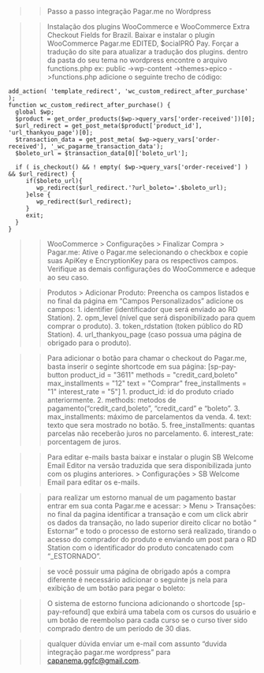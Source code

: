 >>Passo a passo integração Pagar.me no Wordpress

>>Instalação dos plugins WooCommerce e WooCommerce Extra Checkout Fields for Brazil.
>>Baixar e instalar o plugin WooCommerce Pagar.me EDITED, $ocialPRÓ Pay.
>>Forçar a tradução do site para atualizar a tradução dos plugins.
  dentro da pasta do seu tema no wordpress encontre o arquivo functions.php
	ex: public ->wp-content ->themes>epico ->functions.php
	adicione o seguinte trecho de código:

    add_action( 'template_redirect', 'wc_custom_redirect_after_purchase' );
    function wc_custom_redirect_after_purchase() {
      global $wp;
      $product = get_order_products($wp->query_vars['order-received'])[0];
      $url_redirect = get_post_meta($product['product_id'], 'url_thankyou_page')[0];
      $transaction_data = get_post_meta( $wp->query_vars['order-received'], '_wc_pagarme_transaction_data');
      $boleto_url = $transaction_data[0]['boleto_url'];

      if ( is_checkout() && ! empty( $wp->query_vars['order-received'] ) && $url_redirect) {
         if($boleto_url){
            wp_redirect($url_redirect.'?url_boleto='.$boleto_url);
         }else {
            wp_redirect($url_redirect);
         }
         exit;
      }
    }

>> WooCommerce > Configurações > Finalizar Compra > Pagar.me: Ative o Pagar.me selecionando o checkbox e copie suas ApiKey e EncryptionKey para os respectivos campos.
   Verifique as demais configurações do WooCommerce e adeque ao seu caso.

>> Produtos > Adicionar Produto: Preencha os campos listados e no final da página em “Campos Personalizados” adicione os campos:
    1. identifier (identificador que será enviado ao RD Station).
    2. opm_level (nível que será disponibilizado para quem comprar o produto).
    3. token_rdstation (token público do RD Station).
    4. url_thankyou_page (caso possua uma página de obrigado para o produto).

>>Para adicionar o botão para chamar o checkout do Pagar.me, basta inserir o seginte shortcode em sua página: [sp-pay-button product_id = "3611" methods = "credit_card,boleto" max_installments = "12" text = "Comprar" free_installments = "1" interest_rate = "5"]
    1. product_id: id do produto criado anteriormente.
    2. methods: metodos de pagamento(“credit_card,boleto”, “credit_card” e “boleto”.
    3. max_installments: máximo de parcelamentos da venda.
    4. text: texto que sera mostrado no botão.
    5. free_installments: quantas parcelas não receberão juros no parcelamento.
    6. interest_rate: porcentagem de juros.

>>Para editar e-mails basta baixar e instalar o plugin SB Welcome Email Editor na versão traduzida que sera disponibilizada junto com os plugins anteriores.
    > Configurações > SB Welcome Email para editar os e-mails.

>>para realizar um estorno manual de um pagamento bastar entrar em sua conta Pagar.me e acessar: > Menu > Transações: no final da pagina identificar a transação e com um click abrir os dados da transação, no lado superior direito clicar no botão “ Estornar” e todo o processo de estorno será realizado, tirando o acesso do comprador do produto e enviando um post para o RD Station com o identificador do produto concatenado com “_ESTORNADO”.

>>se você possuir uma página de obrigado após a compra diferente é necessário adicionar o seguinte js nela para exibição de um botão para pegar o boleto:
  >  <script>
  >  function getParameterByName(name, url) {
  >      if (!url) url = window.location.href;
  >      name = name.replace(/[\[\]]/g, "\\$&");
  >      var regex = new RegExp("[?&]" + name + "(=([^&#]*)|&|#|$)"),
  >          results = regex.exec(url);
  >      if (!results) return null;
  >      if (!results[2]) return '';
  >      return decodeURIComponent(results[2].replace(/\+/g, " "));
  >  }
  >
  >  if(getParameterByName('url_boleto')){
  >    var btn = document.createElement("BUTTON");
  >    var t = document.createTextNode("CLICK ME");
  >    btn.appendChild(t);
  >    document.getElementById("le_body_row_2_col_1_el_1").appendChild(btn);
  >  }
  >  </script>

>>O sistema de estorno funciona adicionando o shortcode [sp-pay-refound] que exbirá uma tabela com os cursos do usuário e um botão de reembolso para cada curso se o curso tiver sido comprado dentro de um período de 30 dias.

>>qualquer dúvida enviar um e-mail com assunto “duvida integração pagar.me wordpress” para capanema.ggfc@gmail.com.

